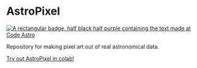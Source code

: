 # AstroPixel

[![A rectangular badge, half black half purple containing the text made at Code Astro](https://img.shields.io/badge/Made%20at-Code/Astro-blueviolet.svg)](https://semaphorep.github.io/codeastro/)

Repository for making pixel art out of real astronomical data. 

[Try out AstroPixel in colab!](https://colab.research.google.com/github/SpacialTree/astropixel/blob/main/notebooks/astropixel_example.ipynb)